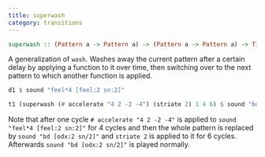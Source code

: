 ```yaml
---
title: superwash
category: transitions
---
```


~~~haskell
superwash :: (Pattern a -> Pattern a) -> (Pattern a -> Pattern a) -> Time -> Time -> Time -> Time -> [Pattern a] -> Pattern a
~~~

A generalization of `wash`. Washes away the current pattern after a certain delay by applying a function to it over time, then switching over to the next pattern to which another function is applied.

~~~haskell
d1 $ sound "feel*4 [feel:2 sn:2]"

t1 (superwash (# accelerate "4 2 -2 -4") (striate 2) 1 4 6) $ sound "bd [odx:2 sn/2]"
~~~

Note that after one cycle `# accelerate "4 2 -2 -4"` is applied to `sound "feel*4 [feel:2 sn:2]"` for 4 cycles and then the whole pattern is replaced by `sound "bd [odx:2 sn/2]"` and `striate 2` is applied to it for 6 cycles. Afterwards `sound "bd [odx:2 sn/2]"` is played normally.